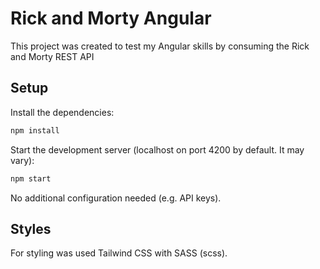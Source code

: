 # Rick and Morty Angular

This project was created to test my Angular skills by consuming the Rick and
Morty REST API

## Setup

Install the dependencies:

```bash
npm install
```

Start the development server (localhost on port 4200 by default. It may vary):

```bash
npm start
```

No additional configuration needed (e.g. API keys).

## Styles

For styling was used Tailwind CSS with SASS (scss).
